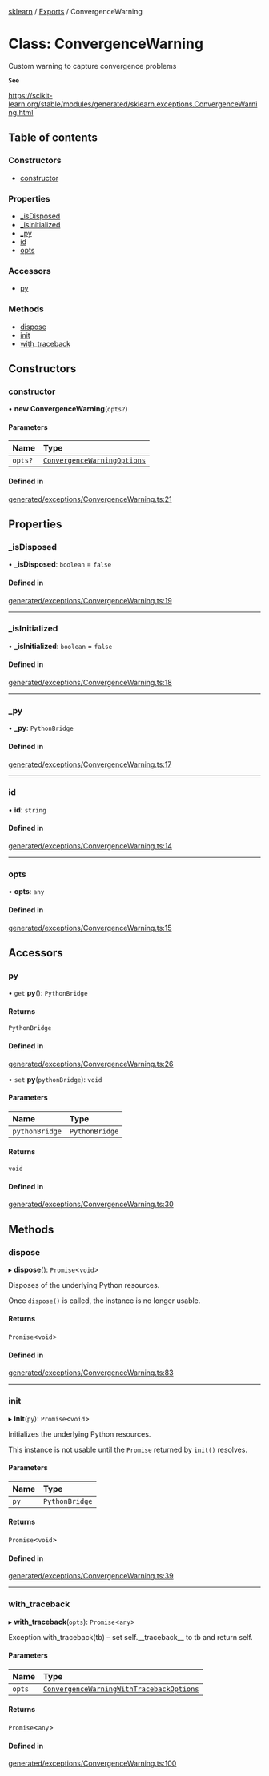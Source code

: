 [sklearn](../readme.md) / [Exports](../modules.md) / ConvergenceWarning

# Class: ConvergenceWarning

Custom warning to capture convergence problems

**`See`**

https://scikit-learn.org/stable/modules/generated/sklearn.exceptions.ConvergenceWarning.html

## Table of contents

### Constructors

- [constructor](ConvergenceWarning.md#constructor)

### Properties

- [\_isDisposed](ConvergenceWarning.md#_isdisposed)
- [\_isInitialized](ConvergenceWarning.md#_isinitialized)
- [\_py](ConvergenceWarning.md#_py)
- [id](ConvergenceWarning.md#id)
- [opts](ConvergenceWarning.md#opts)

### Accessors

- [py](ConvergenceWarning.md#py)

### Methods

- [dispose](ConvergenceWarning.md#dispose)
- [init](ConvergenceWarning.md#init)
- [with\_traceback](ConvergenceWarning.md#with_traceback)

## Constructors

### constructor

• **new ConvergenceWarning**(`opts?`)

#### Parameters

| Name | Type |
| :------ | :------ |
| `opts?` | [`ConvergenceWarningOptions`](../interfaces/ConvergenceWarningOptions.md) |

#### Defined in

[generated/exceptions/ConvergenceWarning.ts:21](https://github.com/transitive-bullshit/scikit-learn-ts/blob/367336a/packages/sklearn/src/generated/exceptions/ConvergenceWarning.ts#L21)

## Properties

### \_isDisposed

• **\_isDisposed**: `boolean` = `false`

#### Defined in

[generated/exceptions/ConvergenceWarning.ts:19](https://github.com/transitive-bullshit/scikit-learn-ts/blob/367336a/packages/sklearn/src/generated/exceptions/ConvergenceWarning.ts#L19)

___

### \_isInitialized

• **\_isInitialized**: `boolean` = `false`

#### Defined in

[generated/exceptions/ConvergenceWarning.ts:18](https://github.com/transitive-bullshit/scikit-learn-ts/blob/367336a/packages/sklearn/src/generated/exceptions/ConvergenceWarning.ts#L18)

___

### \_py

• **\_py**: `PythonBridge`

#### Defined in

[generated/exceptions/ConvergenceWarning.ts:17](https://github.com/transitive-bullshit/scikit-learn-ts/blob/367336a/packages/sklearn/src/generated/exceptions/ConvergenceWarning.ts#L17)

___

### id

• **id**: `string`

#### Defined in

[generated/exceptions/ConvergenceWarning.ts:14](https://github.com/transitive-bullshit/scikit-learn-ts/blob/367336a/packages/sklearn/src/generated/exceptions/ConvergenceWarning.ts#L14)

___

### opts

• **opts**: `any`

#### Defined in

[generated/exceptions/ConvergenceWarning.ts:15](https://github.com/transitive-bullshit/scikit-learn-ts/blob/367336a/packages/sklearn/src/generated/exceptions/ConvergenceWarning.ts#L15)

## Accessors

### py

• `get` **py**(): `PythonBridge`

#### Returns

`PythonBridge`

#### Defined in

[generated/exceptions/ConvergenceWarning.ts:26](https://github.com/transitive-bullshit/scikit-learn-ts/blob/367336a/packages/sklearn/src/generated/exceptions/ConvergenceWarning.ts#L26)

• `set` **py**(`pythonBridge`): `void`

#### Parameters

| Name | Type |
| :------ | :------ |
| `pythonBridge` | `PythonBridge` |

#### Returns

`void`

#### Defined in

[generated/exceptions/ConvergenceWarning.ts:30](https://github.com/transitive-bullshit/scikit-learn-ts/blob/367336a/packages/sklearn/src/generated/exceptions/ConvergenceWarning.ts#L30)

## Methods

### dispose

▸ **dispose**(): `Promise`<`void`\>

Disposes of the underlying Python resources.

Once `dispose()` is called, the instance is no longer usable.

#### Returns

`Promise`<`void`\>

#### Defined in

[generated/exceptions/ConvergenceWarning.ts:83](https://github.com/transitive-bullshit/scikit-learn-ts/blob/367336a/packages/sklearn/src/generated/exceptions/ConvergenceWarning.ts#L83)

___

### init

▸ **init**(`py`): `Promise`<`void`\>

Initializes the underlying Python resources.

This instance is not usable until the `Promise` returned by `init()` resolves.

#### Parameters

| Name | Type |
| :------ | :------ |
| `py` | `PythonBridge` |

#### Returns

`Promise`<`void`\>

#### Defined in

[generated/exceptions/ConvergenceWarning.ts:39](https://github.com/transitive-bullshit/scikit-learn-ts/blob/367336a/packages/sklearn/src/generated/exceptions/ConvergenceWarning.ts#L39)

___

### with\_traceback

▸ **with_traceback**(`opts`): `Promise`<`any`\>

Exception.with\_traceback(tb) – set self.\_\_traceback\_\_ to tb and return self.

#### Parameters

| Name | Type |
| :------ | :------ |
| `opts` | [`ConvergenceWarningWithTracebackOptions`](../interfaces/ConvergenceWarningWithTracebackOptions.md) |

#### Returns

`Promise`<`any`\>

#### Defined in

[generated/exceptions/ConvergenceWarning.ts:100](https://github.com/transitive-bullshit/scikit-learn-ts/blob/367336a/packages/sklearn/src/generated/exceptions/ConvergenceWarning.ts#L100)
